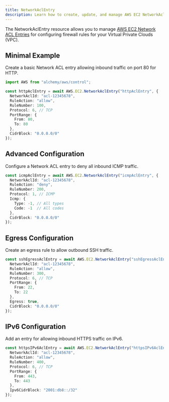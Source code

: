 ```yaml
---
title: NetworkAclEntry
description: Learn how to create, update, and manage AWS EC2 NetworkAclEntrys using Alchemy Cloud Control.
---
```


The NetworkAclEntry resource allows you to manage [AWS EC2 Network ACL Entries](https://docs.aws.amazon.com/ec2/latest/userguide/) for configuring firewall rules for your Virtual Private Clouds (VPC). 

## Minimal Example

Create a basic Network ACL entry allowing inbound traffic on port 80 for HTTP.

```ts
import AWS from "alchemy/aws/control";

const httpAclEntry = await AWS.EC2.NetworkAclEntry("httpAclEntry", {
  NetworkAclId: "acl-12345678",
  RuleAction: "allow",
  RuleNumber: 100,
  Protocol: 6, // TCP
  PortRange: {
    From: 80,
    To: 80
  },
  CidrBlock: "0.0.0.0/0"
});
```

## Advanced Configuration

Configure a Network ACL entry to deny all inbound ICMP traffic.

```ts
const icmpAclEntry = await AWS.EC2.NetworkAclEntry("icmpAclEntry", {
  NetworkAclId: "acl-12345678",
  RuleAction: "deny",
  RuleNumber: 200,
  Protocol: 1, // ICMP
  Icmp: {
    Type: -1, // All types
    Code: -1  // All codes
  },
  CidrBlock: "0.0.0.0/0"
});
```

## Egress Configuration

Create an egress rule to allow outbound SSH traffic.

```ts
const sshEgressAclEntry = await AWS.EC2.NetworkAclEntry("sshEgressAclEntry", {
  NetworkAclId: "acl-12345678",
  RuleAction: "allow",
  RuleNumber: 300,
  Protocol: 6, // TCP
  PortRange: {
    From: 22,
    To: 22
  },
  Egress: true,
  CidrBlock: "0.0.0.0/0"
});
```

## IPv6 Configuration

Add an entry for allowing inbound HTTPS traffic on IPv6.

```ts
const httpsIPv6AclEntry = await AWS.EC2.NetworkAclEntry("httpsIPv6AclEntry", {
  NetworkAclId: "acl-12345678",
  RuleAction: "allow",
  RuleNumber: 400,
  Protocol: 6, // TCP
  PortRange: {
    From: 443,
    To: 443
  },
  Ipv6CidrBlock: "2001:db8::/32"
});
```